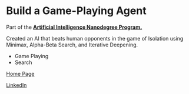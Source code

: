 # Build a Game-Playing Agent

Part of the [**Artificial Intelligence Nanodegree Program.**](https://eu.udacity.com/course/artificial-intelligence-nanodegree--nd889)

Created an AI that beats human opponents in the game of Isolation using Minimax, Alpha-Beta Search, and Iterative Deepening.

- Game Playing
- Search

[Home Page](http://miguelangelnieto.net)

[LinkedIn](https://www.linkedin.com/in/miguelangelnieto/?locale=en_US)
